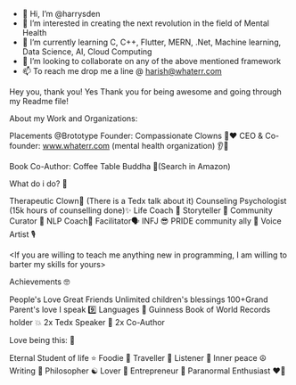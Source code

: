 - 👋 Hi, I’m @harrysden
- 👀 I’m interested in creating the next revolution in the field of Mental Health
- 🌱 I’m currently learning C, C++, Flutter, MERN, .Net, Machine learning, Data Science, AI, Cloud Computing
- 💞️ I’m looking to collaborate on any of the above mentioned framework
- 📫 To reach me drop me a line @ harish@whaterr.com


Hey you, thank you! Yes Thank you for being awesome and going through my Readme file!

About my Work and Organizations:

Placements @Brototype
Founder: Compassionate Clowns 🤹♥️
CEO & Co-founder: www.whaterr.com (mental health organization) 👂🤗

Book Co-Author: Coffee Table Buddha 📗(Search in Amazon)

What do i do? 🤔

Therapeutic Clown🤹 (There is a Tedx talk about it)
Counseling Psychologist (15k hours of counselling done)✨
Life Coach 🤠
Storyteller 👳
Community Curator 🤩
NLP Coach🤗
Facilitator🗣️
INFJ 😎
PRIDE community ally 🌈 
Voice Artist 🎙

<If you are willing to teach me anything new in programming, I am willing to barter my skills for yours>

Achievements 🤓

People's Love
Great Friends
Unlimited children's blessings
100+Grand Parent's love
I speak 9️⃣ Languages 💫
Guinness Book of World Records holder 💥
2x Tedx Speaker 🎤
2x Co-Author

Love being this: 💚

Eternal Student of life ⭐
Foodie 🌮
Traveller 🚣
Listener 💓
Inner peace ☮️
Writing 📝
Philosopher ☯️
Lover 💖
Entrepreneur 💫
Paranormal Enthusiast ❤️‍🔥
